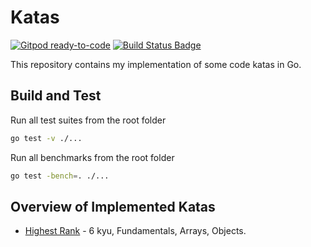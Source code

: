 # Katas

[![Gitpod ready-to-code](https://img.shields.io/badge/Gitpod-ready--to--code-blue?logo=gitpod)](https://gitpod.io/#https://github.com/wonderbird/katas)
[![Build Status Badge](https://github.com/wonderbird/katas/workflows/Go/badge.svg)](https://github.com/wonderbird/katas/actions?query=workflow%3A%22Go%22)

This repository contains my implementation of some code katas in Go.

## Build and Test

Run all test suites from the root folder

```bash
go test -v ./...
```

Run all benchmarks from the root folder

```bash
go test -bench=. ./...
```

## Overview of Implemented Katas

* [Highest Rank](highest_rank) - 6 kyu, Fundamentals, Arrays, Objects.
